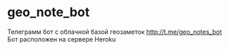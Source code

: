 # geo_note_bot
Телеграмм бот с облачной базой геозаметок
http://t.me/geo_notes_bot
Бот расположен на сервере Heroku
